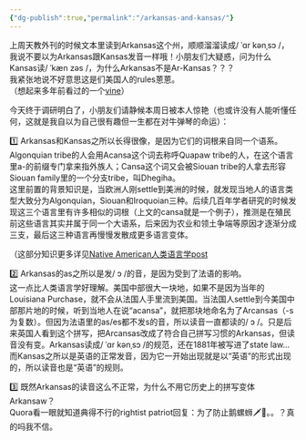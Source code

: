 ```yaml
---
{"dg-publish":true,"permalink":"/arkansas-and-kansas/"}
---
```



上周天教外刊的时候文本里读到Arkansas这个州，顺顺溜溜读成/ ˈɑr kənˌsɔ /，我说不要以为Arkansas跟Kansas发音一样哦！小朋友们大疑惑，问为什么Kansas读/ ˈkæn zəs /，为什么Arkansas不是Ar-Kansas？？？  
我紧张地说不好意思这是们美国人的rules蒽蒽。  
（想起来多年前看过的一个[vine](https://www.youtube.com/watch?v=cvL4mQRJlqo)）  
  
今天终于调研明白了，小朋友们请静候本周日被本人惊艳（也或许没有人能听懂任何，这就是我自以为自己很有趣但一生都在对牛弹琴的命运）：  
  
1️⃣ Arkansas和Kansas之所以长得很像，是因为它们的词根来自同一个语系。  
Algonquian tribe的人会用Acansa这个词去称呼Quapaw tribe的人，在这个语言里a-的前缀专门拿来指外族人；Cansa这个词又会被Siouan tribe的人拿去形容Siouan family里的一个分支tribe，叫Dhegiha。  
这里前置的背景知识是，当欧洲人刚settle到美洲的时候，就发现当地人的语言类型大致分为Algonquian，Siouan和Iroquoian三种。后续几百年学者研究的时候发现这三个语言里有许多相似的词根（上文的cansa就是一个例子），推测是在殖民前这些语言其实并属于同一个大语系，后来因为农业和领土争端等原因才逐渐分成三支，最后这三种语言再慢慢发散成更多语言变体。  
  
（这部分知识更多详见[Native American人类语言学post](https://dsl.richmond.edu/historicalatlas/33/)
  
2️⃣ Arkansas的as之所以是发/ ɔ /的音，是因为受到了法语的影响。  
这一点比人类语言学好理解。美国中部很大一块地，如果不是因为当年的Louisiana Purchase，就不会从法国人手里流到美国。当法国人settle到今美国中部那片地的时候，听到当地人在说“acansa”，就把那块地命名为了Arcansas（-s为复数）。但因为法语里的as/es都不发s的音，所以读音一直都读的/ ɔ /。只是后来英国人看到这个拼写，把Arcansas改成了符合自己拼写习惯的Arkansas，但读音没有变。Arkansas读成/ ˈɑr kənˌsɔ /的规范，还在1881年被写进了state law...  
而Kansas之所以是英语的正常发音，因为它一开始出现就是以“英语”的形式出现的，所以读音也是“英语”的规则。  
  
3️⃣ 既然Arkansas的读音这么不正常，为什么不用它历史上的拼写变体Arkansaw？  
Quora看一眼就知道典得不行的rightist patriot回复：为了防止鹅螺蛳🗡️💽。。？真的吗我不信。